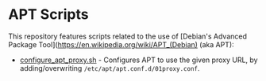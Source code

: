 # APT Scripts

This repository features scripts related to the use of
[Debian's Advanced Package Tool](https://en.wikipedia.org/wiki/APT_(Debian)
(aka APT):

*   [configure_apt_proxy.sh](/configure_apt_proxy.sh) - Configures APT to use
    the given proxy URL, by adding/overwriting
    `/etc/apt/apt.conf.d/01proxy.conf`.
